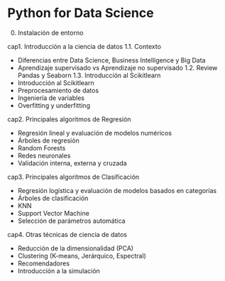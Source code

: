 # Python for Data Science

0. Instalación de entorno

cap1. Introducción a la ciencia de datos
1.1. Contexto
- Diferencias entre Data Science, Business Intelligence y Big Data
- Aprendizaje supervisado vs Aprendizaje no supervisado
1.2. Review Pandas y Seaborn
1.3. Introducción al Scikitlearn
- Introducción al Scikitlearn
- Preprocesamiento de datos
- Ingeniería de variables
- Overfitting y underfitting

cap2. Principales algoritmos de Regresión
- Regresión lineal y evaluación de modelos numéricos
- Árboles de regresión
- Random Forests
- Redes neuronales
- Validación interna, externa y cruzada

cap3. Principales algoritmos de Clasificación
- Regresión logística y evaluación de modelos basados en categorías
- Árboles de clasificación
- KNN
- Support Vector Machine
- Selección de parámetros automática

cap4. Otras técnicas de ciencia de datos
- Reducción de la dimensionalidad (PCA)
- Clustering (K-means, Jerárquico, Espectral)
- Recomendadores
- Introducción a la simulación